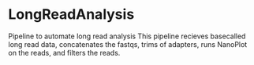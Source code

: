 # LongReadAnalysis
Pipeline to automate long read analysis 
This pipeline recieves basecalled long read data, concatenates the fastqs, trims of adapters, runs NanoPlot on the reads, and filters the reads.
